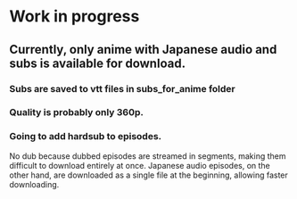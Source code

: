 # Work in progress
## Currently, only anime with Japanese audio and subs is available for download. 
### Subs are saved to vtt files in subs_for_anime folder
### Quality is probably only 360p.
### Going to add hardsub to episodes.
No dub because dubbed episodes are streamed in segments, making them difficult to download entirely at once. Japanese audio episodes, on the other hand, are downloaded as a single file at the beginning, allowing faster downloading.

